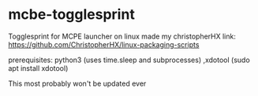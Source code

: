 # mcbe-togglesprint
Togglesprint for MCPE launcher on linux made my christopherHX
link:  https://github.com/ChristopherHX/linux-packaging-scripts

prerequisites: python3  (uses time.sleep and subprocesses)
               ,xdotool  (sudo apt install xdotool)

This most probably won't be updated ever
